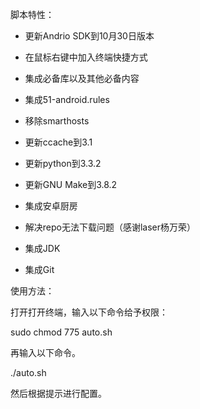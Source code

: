 脚本特性：

- 更新Andrio SDK到10月30日版本

- 在鼠标右键中加入终端快捷方式

- 集成必备库以及其他必备内容

- 集成51-android.rules

- 移除smarthosts

- 更新ccache到3.1

- 更新python到3.3.2

- 更新GNU Make到3.8.2

- 集成安卓厨房

- 解决repo无法下载问题（感谢laser杨万荣）

- 集成JDK

- 集成Git

使用方法：

打开打开终端，输入以下命令给予权限：

sudo chmod 775 auto.sh

再输入以下命令。

./auto.sh

然后根据提示进行配置。
